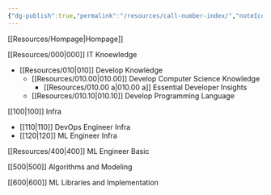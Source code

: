 ```yaml
---
{"dg-publish":true,"permalink":"/resources/call-number-index/","noteIcon":"0","created":"2023-12-28T18:54:11.332+09:00","updated":"2024-01-02T12:56:23.806+09:00"}
---
```



[[Resources/Hompage\|Hompage]]

[[Resources/000\|000]] IT Knoewledge
- [[Resources/010\|010]] Develop Knowledge
	- [[Resources/010.00\|010.00]] Develop Computer Science Knowledge
		- [[Resources/010.00 a\|010.00 a]] Essential Developer Insights
	- [[Resources/010.10\|010.10]] Develop Programming Language
	

[[100\|100]] Infra
- [[110\|110]] DevOps Engineer Infra
- [[120\|120]] ML Engineer Infra



[[Resources/400\|400]] ML Engineer Basic

[[500\|500]] Algorithms and Modeling 

[[600\|600]] ML Libraries and Implementation